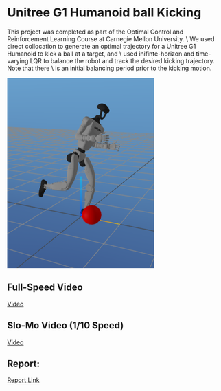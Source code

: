 # Unitree G1 Humanoid ball Kicking

This project was completed as part of the Optimal Control and Reinforcement Learning Course at Carnegie Mellon University. \\
We used direct collocation to generate an optimal trajectory for a Unitree G1 Humanoid to kick a ball at a target, and \\
used inifinte-horizon and time-varying LQR to balance the robot and track the desired kicking trajectory. Note that there \\
is an initial balancing period prior to the kicking motion.

![Alt text](images/kicking_1.png)

## Full-Speed Video
[Video](https://drive.google.com/file/d/1Anm-PQDVrlT_3DAqsTWmSxrEJd11BrYt/view?usp=sharing)

## Slo-Mo Video (1/10 Speed)
[Video](https://drive.google.com/file/d/1aFUna-hNU-9kaRbgaetrFXdllspUzQgw/view?usp=sharing)

## Report:
[Report Link](https://drive.google.com/file/d/1GU4XM4nMZlzUPQYEkmTB_TG7RNC7VwWu/view?usp=drive_link)




